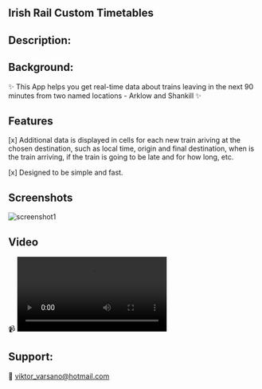 ## Irish Rail Custom Timetables

## Description:


## Background:
:sparkles:    This App helps you get real-time data about trains leaving in the next 90 minutes from two named locations - Arklow and Shankill :sparkles:


## Features
 [x]  Additional data is displayed in cells for each new train ariving at the chosen destination, such as local time, origin and final destination, when is the train arriving, if the train is going to be late and for how long, etc.

 [x]  Designed to be simple and fast. 


## Screenshots
![screenshot1](https://github.com/ViktorVarsano/IrishRailCustomTimetables/blob/main/CustomScreenshot1.png?raw=true "screenshot1") 


## Video

:video_camera:   ![Irish Rail Custom Timetables Video](https://github.com/ViktorVarsano/IrishRailCustomTimetables/blob/main/vv-test-4.mp4?raw=true "Demo1")

## Support:
:rocket:   viktor_varsano@hotmail.com
